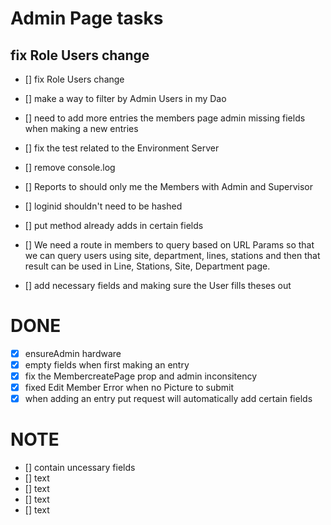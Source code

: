 # Admin Page tasks

## fix Role Users change
- [] fix Role Users change
- [] make a way to filter by Admin Users in my Dao

- [] need to add more entries the members page admin missing
  fields when making a new entries
- [] fix the test related to the Environment Server
- [] remove console.log
- [] Reports to should only me the Members with Admin and Supervisor
- [] loginid shouldn't need to be hashed
- [] put method already adds in certain fields
- [] We need a route in members to query based on URL Params so that we can query
  users using site, department, lines, stations and then that result can be used in
  Line, Stations, Site, Department page.
- [] add necessary fields and making sure the User fills theses out

# DONE

- [x] ensureAdmin hardware
- [x] empty fields when first making an entry
- [x] fix the MembercreatePage prop and admin inconsitency
- [x] fixed Edit Member Error when no Picture to submit
- [x] when adding an entry put request will automatically add certain fields

# NOTE

- [] contain uncessary fields
- [] text
- [] text
- [] text
- [] text
